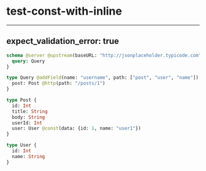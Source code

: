 # test-const-with-inline

---

## expect_validation_error: true

```graphql @server
schema @server @upstream(baseURL: "http://jsonplaceholder.typicode.com") {
  query: Query
}

type Query @addField(name: "username", path: ["post", "user", "name"]) {
  post: Post @http(path: "/posts/1")
}

type Post {
  id: Int
  title: String
  body: String
  userId: Int
  user: User @const(data: {id: 1, name: "user1"})
}

type User {
  id: Int
  name: String
}
```

